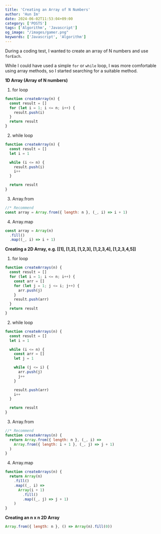 ```yaml
---
title: 'Creating an Array of N Numbers'
author: 'Hun Im'
date: 2024-06-02T11:53:04+09:00
category: ['POSTS']
tags: ['Algorithm', 'Javascript']
og_image: "/images/gamer.png" 
keywords: ['Javascript', 'Algorithm']
---
```

During a coding test, I wanted to create an array of N numbers and use `forEach`.

 While I could have used a simple `for` or `while` loop, I was more comfortable using array methods, so I started searching for a suitable method.

**1D Array (Array of N numbers)**

1. for loop

```js
function createArray(n) {
  const result = []
  for (let i = 1; i <= n; i++) {
    result.push(i)
  }
  return result
}
```

2. while loop

```js
function createArray(n) {
  const result = []
  let i = 1

  while (i <= n) {
    result.push(i)
    i++
  }

  return result
}
```

3. Array.from

```js
//* Recommend
const array = Array.from({ length: n }, (_, i) => i + 1)
```

4. Array.map

```js
const array = Array(n)
  .fill()
  .map((_, i) => i + 1)
```

**Creating a 2D Array, e.g. [[1], [1,2], [1,2,3], [1,2,3,4], [1,2,3,4,5]]**

1. for loop

```js
function createArrays(n) {
  const result = []
  for (let i = 1; i <= n; i++) {
    const arr = []
    for (let j = 1; j <= i; j++) {
      arr.push(j)
    }
    result.push(arr)
  }
  return result
}
```

2. while loop

```js
function createArrays(n) {
  const result = []
  let i = 1

  while (i <= n) {
    const arr = []
    let j = 1

    while (j <= i) {
      arr.push(j)
      j++
    }

    result.push(arr)
    i++
  }

  return result
}
```

3. Array.from

```js
//* Recommend
function createArrays(n) {
  return Array.from({ length: n }, (_, i) =>
    Array.from({ length: i + 1 }, (_, j) => j + 1)
  )
}
```

4. Array.map

```js
function createArrays(n) {
  return Array(n)
    .fill()
    .map((_, i) =>
      Array(i + 1)
        .fill()
        .map((_, j) => j + 1)
    )
}
```

**Creating an n x n 2D Array**

```js
Array.from({ length: n }, () => Array(n).fill(0))
```
